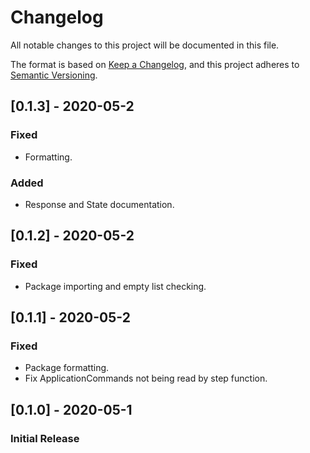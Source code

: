 # Changelog
All notable changes to this project will be documented in this file.

The format is based on [Keep a Changelog](https://keepachangelog.com/en/1.0.0/),
and this project adheres to [Semantic Versioning](https://semver.org/spec/v2.0.0.html).

## [0.1.3] - 2020-05-2
### Fixed
- Formatting.

### Added
- Response and State documentation.

## [0.1.2] - 2020-05-2
### Fixed
- Package importing and empty list checking.

## [0.1.1] - 2020-05-2
### Fixed
- Package formatting.
- Fix ApplicationCommands not being read by step function.

## [0.1.0] - 2020-05-1
### Initial Release

